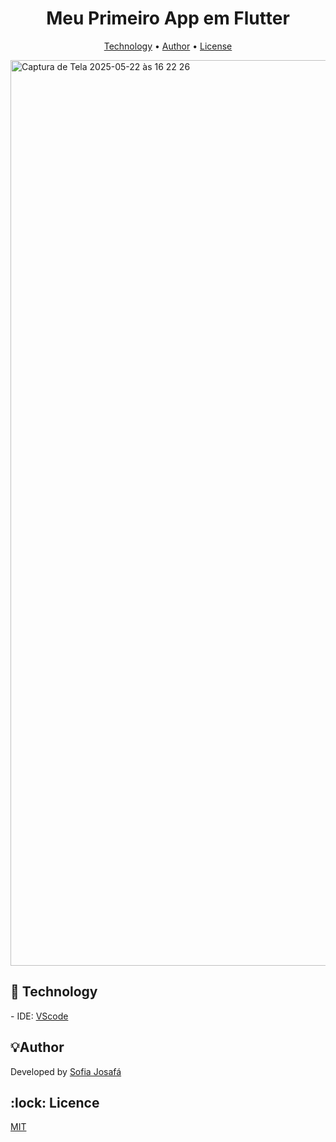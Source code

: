 <h1 align="center">Meu Primeiro App em Flutter</h1>

<p align="center">
 <a href="#technology">Technology</a> • 
 <a href="#author">Author</a> •
 <a href="#licence">License</a>
</p>

<img width="1449" alt="Captura de Tela 2025-05-22 às 16 22 26" src="https://github.com/user-attachments/assets/6485a99e-1eb5-4a7a-9e9e-6a23e98be302" />

<h2 id=technology>🔎 Technology</h2>
- IDE: <a href="https://code.visualstudio.com/download">VScode</a><br>

<h2 id=author>💡Author</h2>
Developed by <a href="https://www.linkedin.com/in/sofia-josaf%C3%A1-062a18310/" target="_blank">Sofia Josafá</a>


<h2 id=licence>:lock: Licence</h2>
<a href="https://github.com/sosojosafars/csharp-unit-test-programada-mente/blob/main/LICENSE" target="_blank">MIT</a>
